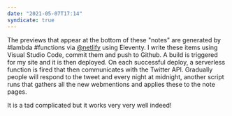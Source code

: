 ```yaml
---
date: "2021-05-07T17:14"
syndicate: true
---
```


The previews that appear at the bottom of these "notes" are generated by #lambda #functions via [@netlify](https://twitter.com/netlify) using Eleventy. I write these items using Visual Studio Code, commit them and push to Github. A build is triggered for my site and it is then deployed. On each successful deploy, a serverless function is fired that then communicates with the Twitter API. Gradually people will respond to the tweet and every night at midnight, another script runs that gathers all the new webmentions and applies these to the note pages.

It is a tad complicated but it works very very well indeed!